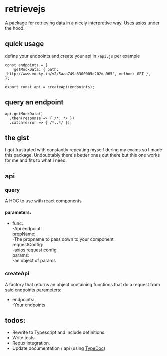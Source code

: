 # retrievejs
A package for retrieving data in a nicely interpretive way. Uses [axios](https://www.npmjs.com/package/axios) under the hood.

## quick usage
define your endpoints and create your api
in `/api.js` per example
```
const endpoints = {
    getMockData: { path: 'http://www.mocky.io/v2/5aaa749a3300005d202da965', method: GET },
};

export const api = createApi(endpoints);
```

## query an endpoint

```
api.getMockData()
  .then(response => { /*..*/ })
  .catch(error => { /*..*/ }); 
```

## the gist
I got frustrated with constantly repeating myself during my exams so I made this package. Undoubtably there's better ones out there but this one works for me and fits to what I need.

## api

### query
A HOC to use with react components
#### parameters:
* func:<br/>
-Api endpoint<br/> 
propName:<br/>
-The propname to pass down to your component<br/>
requestConfig:<br/>
-axios request config<br/>
params:<br/>
-an object of params<br/>

### createApi
A factory that returns an object containing functions that do a request from said endpoints
parameters:
* endpoints:
<br/> -Your endpoints

## todos:
* Rewrite to Typescript and include definitions.
* Write tests.
* Redux integration.
* Update documentation / api (using [TypeDoc](https://github.com/TypeStrong/typedoc))